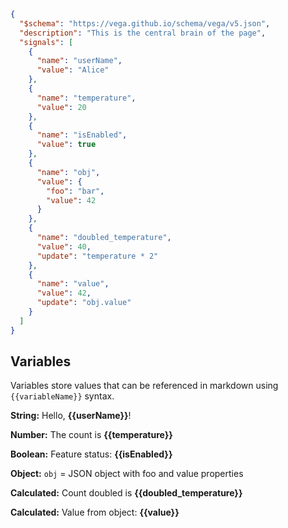 ```json vega
{
  "$schema": "https://vega.github.io/schema/vega/v5.json",
  "description": "This is the central brain of the page",
  "signals": [
    {
      "name": "userName",
      "value": "Alice"
    },
    {
      "name": "temperature",
      "value": 20
    },
    {
      "name": "isEnabled",
      "value": true
    },
    {
      "name": "obj",
      "value": {
        "foo": "bar",
        "value": 42
      }
    },
    {
      "name": "doubled_temperature",
      "value": 40,
      "update": "temperature * 2"
    },
    {
      "name": "value",
      "value": 42,
      "update": "obj.value"
    }
  ]
}
```

## Variables
Variables store values that can be referenced in markdown using `{{variableName}}` syntax.

**String:** Hello, **{{userName}}**!

**Number:** The count is **{{temperature}}**

**Boolean:** Feature status: **{{isEnabled}}**

**Object:** `obj` = JSON object with foo and value properties

**Calculated:** Count doubled is **{{doubled_temperature}}**

**Calculated:** Value from object: **{{value}}**